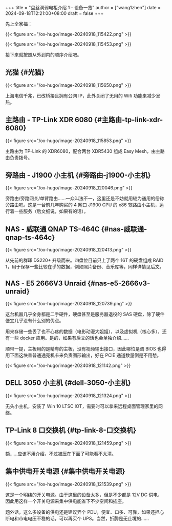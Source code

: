 +++
title = "盘丝洞弱电柜介绍 1 - 设备一览"
author = ["wang1zhen"]
date = 2024-09-18T12:21:00+08:00
draft = false
+++

先上全家福：

{{< figure src="/ox-hugo/image-20240918_115422.png" >}}

{{< figure src="/ox-hugo/image-20240918_115453.png" >}}

接下来就按照从外到内的顺序介绍吧。


## 光猫 {#光猫}

{{< figure src="/ox-hugo/image-20240918_115650.png" >}}

上海电信千兆，已改桥接且拥有公网 IP，此外关闭了无用的 Wifi 功能来减少发热。


## 主路由 - TP-Link XDR 6080 {#主路由-tp-link-xdr-6080}

{{< figure src="/ox-hugo/image-20240918_115853.png" >}}

主路由为 TP-Link 的 XDR6080，配合两台 XDR5430 组成 Easy Mesh，由主路由负责拨号。


## 旁路由 - J1900 小主机 {#旁路由-j1900-小主机}

{{< figure src="/ox-hugo/image-20240918_120046.png" >}}

旁路由/旁路网关/单臂路由……一众叫法不一，这里还是不妨就用较为通用的俗称旁路由吧。这是一台前几年购买的 4 网口 J1900 CPU 的 x86 软路由小主机，运行着一些服务（后文细说，如果有的话）。


## NAS - 威联通 QNAP TS-464C {#nas-威联通-qnap-ts-464c}

{{< figure src="/ox-hugo/image-20240918_120413.png" >}}

从先前的群晖 DS220+ 升级而来。四盘位目前只上了两个 16T 的硬盘组成 RAID 1，用于保存一些比较在乎的数据，例如照片备份、音乐库等，同样详情见后文。


## NAS - E5 2666V3 Unraid {#nas-e5-2666v3-unraid}

{{< figure src="/ox-hugo/image-20240918_120739.png" >}}

这台机器几乎全身都是二手硬件，硬盘甚至是服务器退役的 SAS 硬盘，除了硬件便宜几乎没有什么别的优点。

用来存储一些丢了也不心疼的数据（电影动漫大姐姐），以及虚拟机（核心多），还有一些 docker 应用。是的，如果有后文的话也会单独介绍……

顺带一提，主板用的是精粤的主板，没有视频输出接口，因此哪怕是调 BIOS 也得用下面这块普普通通亮机卡来负责图形输出，好在 PCIE 通道数量倒是不用愁。

{{< figure src="/ox-hugo/image-20240918_121142.png" >}}


## DELL 3050 小主机 {#dell-3050-小主机}

{{< figure src="/ox-hugo/image-20240918_121324.png" >}}

无头小主机，安装了 Win 10 LTSC IOT，需要时可以拿来远程桌面管理家里的网络。


## TP-Link 8 口交换机 {#tp-link-8-口交换机}

{{< figure src="/ox-hugo/image-20240918_121459.png" >}}

额……应该不用介绍，不过被压在下面了可能看不太清。


## 集中供电开关电源 {#集中供电开关电源}

{{< figure src="/ox-hugo/image-20240918_121539.png" >}}

这是一个明纬的开关电源。由于这里的设备太多，但是不少都是 12V DC 供电，因此用这样一个开关电源来集中供电能省下不少空间和插座。

题外话，这么多设备的供电还是建议弄个 PDU，便宜、口多、可靠，如果还担心断电和市电电压不稳的话，可以再买个 UPS。当然，折腾是无止境的……
